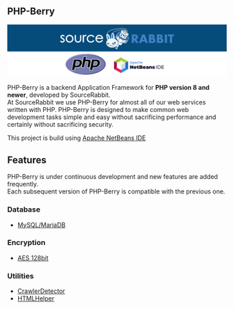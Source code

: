 PHP-Berry
 ------
<p align="center">
<a href="https://www.sourcerabbit.com"><img src="https://github.com/SourceRabbit/php-berry/blob/main/images/Banner.png" alt="SourceRabbit.com"></a>
</p>

PHP-Berry is a backend Application Framework for **PHP version 8 and newer**, developed by SourceRabbit.<br>
At SourceRabbit we use PHP-Berry for almost all of our web services written with PHP. PHP-Berry is designed to make common web development tasks simple and easy without sacrificing performance and certainly without sacrificing security.




This project is build using <a href="https://netbeans.apache.org/">Apache NetBeans IDE</a>

## Features
PHP-Berry is under continuous development and new features are added frequently.<br>
Each subsequent version of PHP-Berry is compatible with the previous one.

### Database
* [MySQL/MariaDB](https://github.com/SourceRabbit/php-berry/wiki/berry.mysql)

### Encryption
* [AES 128bit](https://github.com/SourceRabbit/php-berry/wiki/berry.encryption.AES128Encryption)

### Utilities
* [CrawlerDetector](https://github.com/SourceRabbit/php-berry/wiki/berry.utils.CrawlerDetector)
* [HTMLHelper](https://github.com/SourceRabbit/php-berry/wiki/berry.utils.HTMLHelper)
